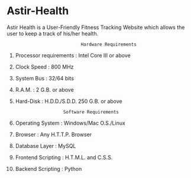 # Astir-Health
Astir Health is a User-Friendly Fitness Tracking Website which allows the user to keep a track of his/her health.

                                Hardware Requirements
  1. Processor requirements : Intel Core III or above

  2. Clock Speed : 800 MHz

  3. System Bus : 32/64 bits

  4. R.A.M. : 2 G.B. or above

  5. Hard-Disk : H.D.D./S.D.D. 250 G.B. or above

                           Software Requirements
  1. Operating System : Windows/Mac O.S./Linux

  2. Browser : Any H.T.T.P. Browser

  3. Database Layer : MySQL

  4. Frontend Scripting : H.T.M.L. and C.S.S.

  5. Backend Scripting : Python
